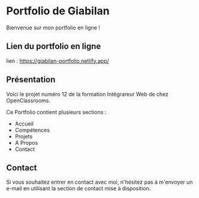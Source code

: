 # Portfolio de Giabilan

Bienvenue sur mon portfolio en ligne !


## Lien du portfolio en ligne

lien : https://giabilan-portfolio.netlify.app/



## Présentation

Voici le projet numéro 12 de la formation Intégrareur Web de chez OpenClassrooms.

Ce Portfolio contient plusieurs sections :
* Accueil
* Compétences
* Projets
* A Propos
* Contact


## Contact

Si vous souhaitez entrer en contact avec moi, 
n'hésitez pas à m'envoyer un e-mail en utilisant la section de contact mise à disposition.